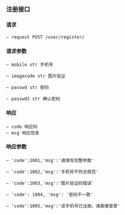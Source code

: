 ### 注册接口

#### 请求

    — request POST /user/register/

#### 请求参数

    — mobile str 手机号

    — imagecode str 图片验证

    — passwd str 密码

    — passwd2 str 确认密码


#### 响应

    — code 响应码
    — msg 响应信息

#### 响应参数

    — 'code':1001,'msg':'请填写完整参数'

    — 'code':1002,'msg':'手机号不符合规范'

    — 'code':1003,'msg':'图片验证码错误'

    — 'code': 1004, 'msg': '密码不一致'

    — 'code':1005,'msg':'该手机号已注册，请直接登录'

